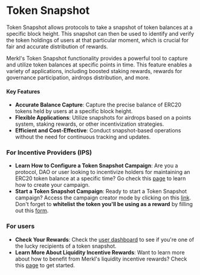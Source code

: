 # Token Snapshot

Token Snapshot allows protocols to take a snapshot of token balances at a specific block height. This snapshot can then be used to identify and verify the token holdings of users at that particular moment, which is crucial for fair and accurate distribution of rewards.&#x20;

Merkl's Token Snapshot functionality provides a powerful tool to capture and utilize token balances at specific points in time. This feature enables a variety of applications, including boosted staking rewards, rewards for governance participation, airdrops distribution, and more.&#x20;

#### Key Features

* **Accurate Balance Capture**: Capture the precise balance of ERC20 tokens held by users at a specific block height.
* **Flexible Applications**: Utilize snapshots for airdrops based on a points system, staking rewards, or other incentivization strategies.
* **Efficient and Cost-Effective**: Conduct snapshot-based operations without the need for continuous tracking and updates.

### For Incentive Providers (IPS)

* **Learn How to Configure a Token Snapshot Campaign**: Are you a protocol, DAO or user looking to incentivize holders for maintaining an ERC20 token balance at a specific time? Go check this [page](../../../distribute-with-merkl/types-of-campaign/token-snapshot-campaign.md) to learn how to create your campaign.
* **Start a Token Snapshot Campaign**: Ready to start a Token Snapshot campaign? Access the campaign creator mode by clicking on this [link](https://app.merkl.xyz/create/snapshot).\
  Don't forget to **whitelist the token you'll be using as a reward** by filling out this [form](https://tally.so/r/3y2bqx).

### For users

* **Check Your Rewards**: Check the [user dashboard](https://app.merkl.xyz/user) to see if you're one of the lucky recipients of a token snapshot.
* **Learn More About Liquidity Incentive Rewards**: Want to learn more about how to benefit from Merkl's liquidity incentive rewards? Check this [page](../../../earn-with-merkl/earn-with-merkl/) to get started.


